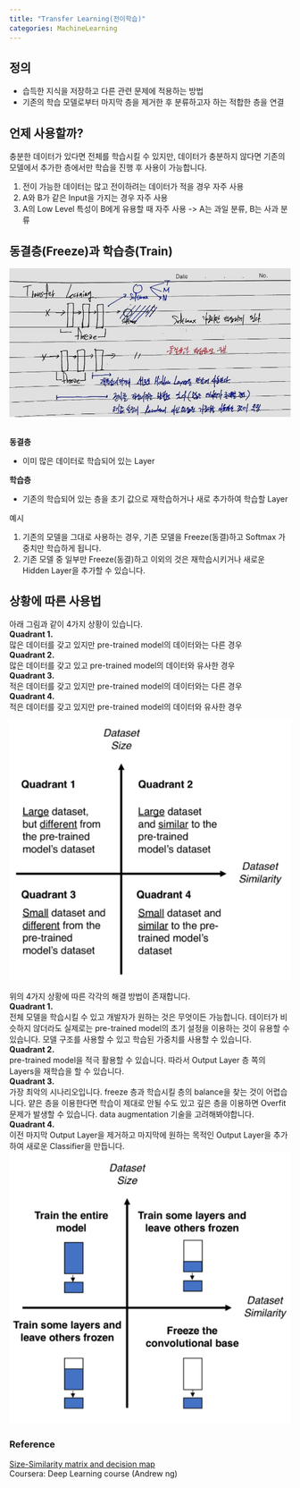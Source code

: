 ```yaml
---
title: "Transfer Learning(전이학습)"
categories: MachineLearning
---
```

## 정의
- 습득한 지식을 저장하고 다른 관련 문제에 적용하는 방법
- 기존의 학습 모델로부터 마지막 층을 제거한 후 분류하고자 하는 적합한 층을 연결

## 언제 사용할까?
충분한 데이터가 있다면 전체를 학습시킬 수 있지만, 데이터가 충분하지 않다면 기존의 모델에서 추가한 층에서만 학습을 진행 후 사용이 가능합니다.

1. 전이 가능한 데이터는 많고 전이하려는 데이터가 적을 경우 자주 사용
2. A와 B가 같은 Input을 가지는 경우 자주 사용
3. A의 Low Level 특성이 B에게 유용할 때 자주 사용 -> A는 과일 분류, B는 사과 분류

## 동결층(Freeze)과 학습층(Train)
<img src="/assets/images/transfer_learning.jpg">
<br><br>

**동결층**
- 이미 많은 데이터로 학습되어 있는 Layer

**학습층**
- 기존의 학습되어 있는 층을 초기 값으로 재학습하거나 새로 추가하여 학습할 Layer

예시
1. 기존의 모델을 그대로 사용하는 경우, 기존 모델을 Freeze(동결)하고 Softmax 가중치만 학습하게 됩니다.
2. 기존 모델 중 일부만 Freeze(동결)하고 이외의 것은 재학습시키거나 새로운 Hidden Layer을 추가할 수 있습니다.

## 상황에 따른 사용법
아래 그림과 같이 4가지 상황이 있습니다.<br>
**Quadrant 1.** <br>
많은 데이터를 갖고 있지만 pre-trained model의 데이터와는 다른 경우<br>
**Quadrant 2.** <br>
많은 데이터를 갖고 있고 pre-trained model의 데이터와 유사한 경우<br>
**Quadrant 3.** <br>
적은 데이터를 갖고 있지만 pre-trained model의 데이터와는 다른 경우<br>
**Quadrant 4.** <br>
 적은 데이터를 갖고 있지만 pre-trained model의 데이터와 유사한 경우<br>

<img src="/assets/images/Size_Similarity_matrix.png">

위의 4가지 상황에 따른 각각의 해결 방법이 존재합니다.<br>
**Quadrant 1.** <br>
전체 모델을 학습시킬 수 있고 개발자가 원하는 것은 무엇이든 가능합니다. 데이터가 비슷하지 않더라도 실제로는 pre-trained model의 초기 설정을 이용하는 것이 유용할 수 있습니다. 모델 구조를 사용할 수 있고 학습된 가중치를 사용할 수 있습니다.<br>
**Quadrant 2.** <br>
pre-trained model을 적극 활용할 수 있습니다. 따라서 Output Layer 층 쪽의 Layers을 재학습을 할 수 있습니다.<br>
**Quadrant 3.** <br>
가장 최악의 시나리오입니다. freeze 층과 학습시킬 층의 balance을 찾는 것이 어렵습니다. 얕은 층을 이용한다면 학습이 제대로 안될 수도 있고 깊은 층을 이용하면 Overfit문제가 발생할 수 있습니다. data augmentation 기술을 고려해봐야합니다.<br>
**Quadrant 4.** <br>
이전 마지막 Output Layer을 제거하고 마지막에 원하는 목적인 Output Layer을 추가하여 새로운 Classifier을 만듭니다.<br>
<img src="/assets/images/decision_map_transfer_learning.png">

### Reference
[Size-Similarity matrix and decision map](https://towardsdatascience.com/transfer-learning-from-pre-trained-models-f2393f124751)<br>
Coursera: Deep Learning course (Andrew ng)